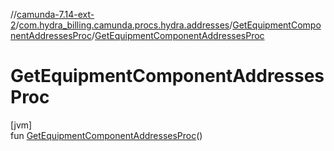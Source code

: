 //[camunda-7.14-ext-2](../../../index.md)/[com.hydra_billing.camunda.procs.hydra.addresses](../index.md)/[GetEquipmentComponentAddressesProc](index.md)/[GetEquipmentComponentAddressesProc](-get-equipment-component-addresses-proc.md)

# GetEquipmentComponentAddressesProc

[jvm]\
fun [GetEquipmentComponentAddressesProc](-get-equipment-component-addresses-proc.md)()
